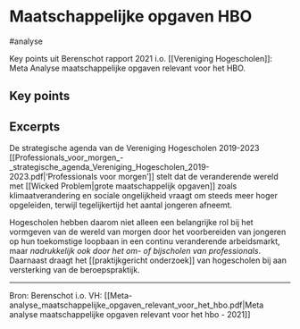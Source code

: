 # Maatschappelijke opgaven HBO
#analyse

Key points uit Berenschot rapport 2021 i.o. [[Vereniging Hogescholen]]: Meta Analyse maatschappelijke opgaven relevant voor het HBO.

## Key points


## Excerpts

De strategische agenda van de Vereniging Hogescholen 2019-2023 [[Professionals_voor_morgen_-_strategische_agenda_Vereniging_Hogescholen_2019-2023.pdf|‘Professionals voor morgen’]] stelt dat de veranderende wereld met [[Wicked Problem|grote maatschappelijk opgaven]] zoals klimaatverandering en sociale ongelijkheid vraagt om steeds meer hoger opgeleiden, terwijl tegelijkertijd het aantal jongeren afneemt. 

Hogescholen hebben daarom niet alleen een belangrijke rol bij het vormgeven van de wereld van morgen door het voorbereiden van jongeren op hun toekomstige loopbaan in een continu veranderende arbeidsmarkt, maar *nadrukkelijk ook door het om- of bijscholen van professionals*. Daarnaast draagt het [[praktijkgericht onderzoek]] van hogescholen bij aan versterking van de beroepspraktijk.

---
Bron: Berenschot i.o. VH: [[Meta-analyse_maatschappelijke_opgaven_relevant_voor_het_hbo.pdf|Meta analyse maatschappelijke opgaven relevant voor het hbo - 2021]]